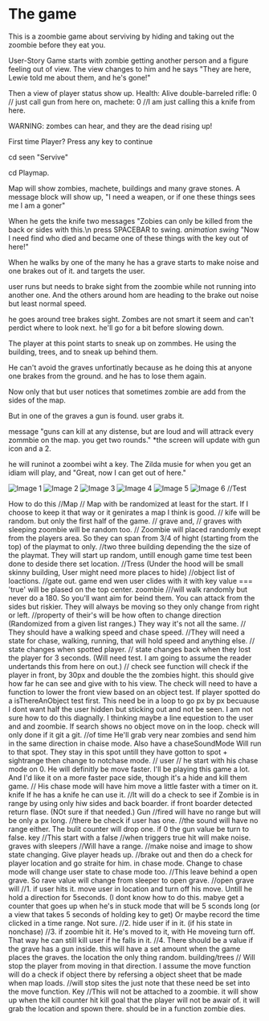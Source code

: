 <h1>The game</h1>
This is a zoombie game about serviving by hiding and taking out the zoombie before they eat you.

User-Story
Game starts with zombie getting another person and a figure feeling out of view.
The view changes to him and he says "They are here, Lewie told me about them, and he's gone!"

Then a view of player status show up.
Health: Alive
double-barreled rifle: 0 // just call gun from here on,
machete: 0 //I am just calling this a knife from here.

WARNING: zombes can hear, and they are the dead rising up!

First time Player? <checkboxs>
Press any key to continue

cd seen "Servive"

cd Playmap.

Map will show zombies, machete, buildings and many grave stones. A message block will show up, "I need a weapen, or if one these things sees me I am a goner"

When he gets the knife two messages "Zobies can only be killed from the back or sides with this.\n press SPACEBAR to swing. *animation swing* "Now I need find who died and became one of these things with the key out of here!"

When he walks by one of the many he has a grave starts to make noise and one brakes out of it. and targets the user.

user runs but needs to brake sight from the zoombie while not running into another one. And the others around hom are heading to the brake out noise but least normal speed.

he goes around tree brakes sight. Zombes are not smart it seem and can't perdict where to look next. he'll go for a bit before slowing down.

The player at this point starts to sneak up on zommbes. He using the building, trees, and to sneak up behind them.

He can't avoid the graves unfortinatly because as he doing this at anyone one brakes from the ground. and he has to lose them again.

Now only that but user notices that sometimes zombie are add from the sides of the map.

But in one of the graves a gun is found. user grabs it.

message "guns can kill at any distense, but are loud and will attrack every zommbie on the map. you get two rounds." *the screen will update with gun icon and a 2.

he will runinot a zoombei wiht a key. The Zilda musie for when you get an idiam will play, and "Great, now I can get out of here."

![Image 1](Project-One-img/Project-One-img-1.jpg)
![Image 2](Project-One-img/Project-One-img-2.jpg)
![Image 3](Project-One-img/Project-One-img-3.jpg)
![Image 4](Project-One-img/Project-One-img-4.jpg)
![Image 5](Project-One-img/Project-One-img-5.jpg)
![Image 6](Project-One-img/Project-One-img-6.jpg)
//Test

How to do this
//Map
    // Map with be randomized at least for the start. If I choose to keep it that way or it genirates a map I think is good.
    // kife will be random. but only the first half of the game.
    // grave and, 
    // graves with sleeping zoombie will be random too.
    // Zoombie will placed randomly exept from the players area. So they can span from 3/4 of hight (starting from the top) of the playmat to only. 
    //two three building depending the the size of the playmat. They will start up random, untill enough game time test been done to deside there set location.
    //Tress (Under the hood will be small skinny building, User might need more places to hide)
    //object list of loactions. 
    //gate out. game end wen user clides with it with key value === 'true' will be plased on the top center.
zoombie 
    ///will walk randomly but never do a 180. So you'll want aim for beind them. You can attack from the sides but riskier. They will always be moving so they only change from right or left. 
    //property of their's will be how often to change direction (Randomized from a given list ranges.) They way it's not all the same.
    // They should have a walking speed and chase speed.
    //They will need a state for chase, walking, running, that will hold speed and anything else.
    // state changes when spotted player.
    // state changes back when they lost the player for 3 seconds. (Will need test. I am going to assume the reader undertands this from here on out.)
    // check see function will check if the player in front, by 30px and double the the zombies hight. this should give how far he can see and give with to his view.
        The check will need to have a function to lower the front view based on an object test. If player spotted do a isThereAnObject test first. This need be in a loop to go px by px becuause I dont want half the user hidden but sticking out and not be seen.
        I am not sure how to do this diagnally. I thinking maybe a line equestion to the user and and zoombie. If search shows no object move on in the loop. check will only done if it git a git. 
        //of time He'll grab very near zombies and send him in the same direction in chaise mode.
        Also have a chaseSoundMode Will run to that spot. They stay in this spot untill they have gotton to spot + sightrange then change to notchase mode.
// user 
    // he start with his chase mode on 0. He will definitly be move faster. I'll be playing this game a lot. And I'd like it on a more faster pace side, though it's a hide and kill them game.
    // His chase mode will have him move a little faster with a timer on it.
    knife
        If he has a knife he can use it. 
        //It will do a check to see if 
            Zombie is in range by using only hiw sides and back boarder. if front boarder detected return flase. (NOt sure if that needed.)
        Gun 
        //fired will have no range but will be only a px long.
        //there be check if user has one. 
        //the sound will have no range either.
        The bulit counter will drop one. if 0 the gun value be turn to false.
        key
        //This start with a false
        //when triggers true hit will make noise. 
graves with sleepers
    //Will have a range.
    //make noise and image to show state changing. Give player heads up.
    //brake out and then do a check for player location and go straite for him. in chase mode. Change to chase mode will change user state to chase mode too.
    //This leave behind a open grave. So rave value will change from sleeper to open grave.
    //open grave will 
        //1. if user hits it. move user in location and turn off his move. Untill he hold a direction for 5seconds. (I dont know how to do this. mabye get a counter that goes up when he's in stuck mode that will be 5 sconds long (or a view that takes 5 seconds of holding key to get) Or maybe record the time clicked in a time range. Not sure.
        //2. hide user if in it. (if his state in nonchase)
        //3. if zoombie hit it. He's moved to it, with He moveing turn off. That way he can still kill user if he falls in it.
        //4. There should be a value if the grave has a gun inside. this will have a set amount when the game places the graves. the location the only thing random.
building/trees
    // Will stop the player from moving in that direction. I assume the move function will do a check if object there by refersing a object sheet that be made when map loads.
    //will stop sites the just note that these need be set into the move function.
Key
    //This will not be attached to a zoombie. it will show up when the kill counter hit kill goal that the player will not be awair of. it will grab the location and spown there. should be in a function zombie dies.

